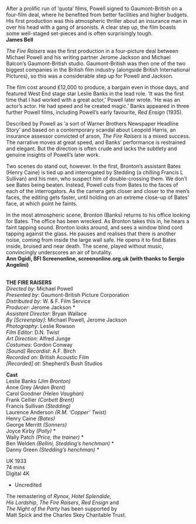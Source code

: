 
After a prolific run of ‘quota’ films, Powell signed to Gaumont-British on a four-film deal, where he benefited from better facilities and higher budgets. His first production was this atmospheric thriller about an insurance man in over his head with a gang of arsonists. A clear step up, the film boasts some well-staged set-pieces and is often surprisingly tough.  
**James Bell**

_The Fire Raisers_ was the first production in a four-picture deal between Michael Powell and his writing partner Jerome Jackson and Michael Balcon’s Gaumont-British studio. Gaumont-British was then one of the two biggest companies in the British film industry (alongside British International Pictures), so this was a considerable step up for Powell and Jackson.

The film cost around £12,000 to produce, a bargain even in those days, and featured West End stage star Leslie Banks in the lead role. ‘It was the first time that I had worked with a great actor,’ Powell later wrote. ‘He was an actor’s actor. He had speed and he created magic.’ Banks appeared in three further Powell films, including Powell’s early favourite, _Red Ensign_ (1935).

Described by Powell as ‘a sort of Warner Brothers Newspaper Headline Story’ and based on a contemporary scandal about Leopold Harris, an insurance assessor convicted of arson, _The Fire Raisers_ is a mixed success. The narrative moves at great speed, and Banks’ performance is restrained and elegant. But the direction is often crude and lacks the subtlety and genuine insights of Powell’s later work.

Two scenes do stand out, however. In the first, Bronton’s assistant Bates (Henry Caine) is tied up and interrogated by Stedding (a chilling Francis L Sullivan) and his men, who suspect him of double-crossing them. We don’t see Bates being beaten. Instead, Powell cuts from Bates to the faces of each of the interrogators. As the camera gets closer and closer to the men’s faces, the editing gets faster, until holding on an extreme close-up of Bates’ face, at which point he faints.

In the most atmospheric scene, Bronton (Banks) returns to his office looking for Bates. The office has been wrecked. As Bronton takes this in, he hears a faint tapping sound. Bronton looks around, and sees a window blind cord tapping against the glass. He pauses and realises that there is another noise, coming from inside the large wall safe. He opens it to find Bates inside, bruised and near death. The scene, played without music, convincingly underscores an air of brutality.  
**Ann Ogidi, BFI Screenonline, screenonline.org.uk (with thanks to Sergio Angelini)**
<br><br>

**THE FIRE RAISERS**  
_Directed by_: Michael Powell  
_Presented by_: Gaumont-British Picture Corporation  
_Distributed by_: W. & F. Film Service  
_Producer_: Jerome Jackson *  
_Assistant Director_: Bryan Wallace  
_By [Screenplay]_: Michael Powell, Jerome Jackson  
_Photography_: Leslie Rowson  
_Film Editor_: D.N. Twist  
_Art Direction_: Alfred Junge  
_Costumes_: Gordon Conway  
_[Sound] Recordist_: A.F. Birch  
_Recorded on_: British Acoustic Film  
_[Recorded] at_: Shepherd’s Bush Studios

**Cast**  
Leslie Banks _(Jim Bronton)_  
Anne Grey _(Arden Brent)_  
Carol Goodner _(Helen Vaughan)_  
Frank Cellier _(Corbett Brent)_  
Francis Sullivan _(Stedding)_  
Laurence Anderson _(R.M. ‘Copper’ Twist)_  
Henry Caine _(Bates)_  
George Merritt _(Sonners)_  
Joyce Kirby _(Polly)_ *  
Wally Patch _(Price, the trainer)_ *  
Ben Welden _(Bellini, Stedding’s henchman)_ *  
Danny Green _(Stedding’s henchman)_ *

UK 1933  
74 mins  
Digital 4K

* Uncredited

The remastering of _Rynox_, _Hotel Splendide_,  
_His_ _Lordship_, _The Fire Raisers_, _Red Ensign_ and  
_The_ _Night of the Party_ has been supported by  
Matt Spick and the Charles Skey Charitable Trust.
<!--stackedit_data:
eyJoaXN0b3J5IjpbNjc0NDM5NTQ3XX0=
-->